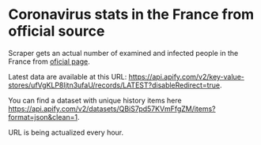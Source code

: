 # Coronavirus stats in the France from official source

Scraper gets an actual number of examined and infected people in the France from [oficial page](https://dashboard.covid19.data.gouv.fr/).

Latest data are available at this URL: https://api.apify.com/v2/key-value-stores/ufVgKLP8ljtn3ufaU/records/LATEST?disableRedirect=true.

You can find a dataset with unique history items here https://api.apify.com/v2/datasets/QBiS7pd57KVmFfgZM/items?format=json&clean=1.

URL is being actualized every hour.

